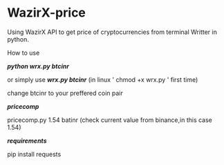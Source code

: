 # WazirX-price
Using WazirX API to get price of cryptocurrencies from terminal
Writter in python.

How to use 

***python wrx.py btcinr***

or simply use 
***wrx.py btcinr***
(in linux ' chmod +x wrx.py ' first time)

change btcinr to your preffered coin pair


***pricecomp***


pricecomp.py 1.54 batinr
(check current value from binance,in this case 1.54)


***requirements***

pip install requests
